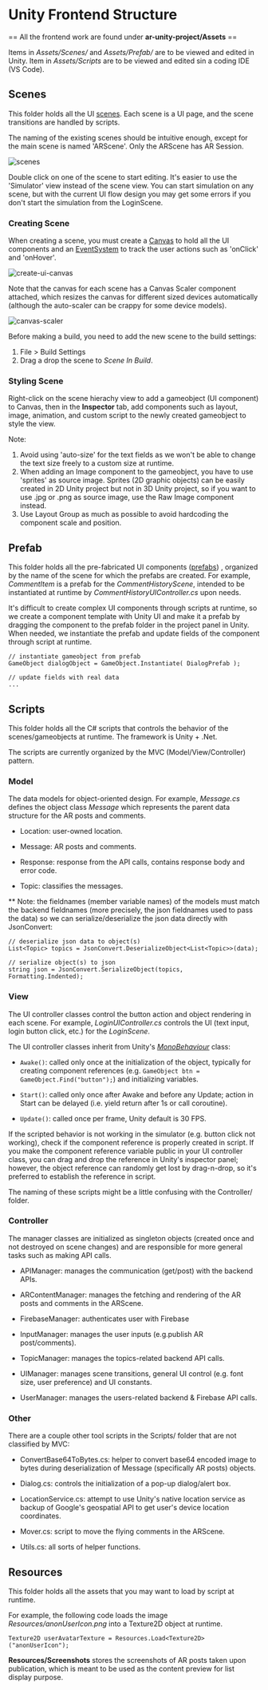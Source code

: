 # Unity Frontend Structure

== All the frontend work are found under **ar-unity-project/Assets** ==

Items in *Assets/Scenes/* and *Assets/Prefab/* are to be viewed and edited in Unity. Item in *Assets/Scripts* are to be viewed and edited sin a coding IDE (VS Code). 

## Scenes
This folder holds all the UI [scenes](https://docs.unity3d.com/Manual/CreatingScenes.html). Each scene is a UI page, and the scene transitions are handled by scripts. 

The naming of the existing scenes should be intuitive enough, except for the main scene is named 'ARScene'. Only the ARScene has AR Session.

![scenes](./pictures/assets-scenes.png)

Double click on one of the scene to start editing. It's easier to use the 'Simulator' view instead of the scene view. You can start simulation on any scene, but with the current UI flow design you may get some errors if you don't start the simulation from the LoginScene.

### Creating Scene
When creating a scene, you must create a [Canvas](https://docs.unity3d.com/Packages/com.unity.ugui@1.0/manual/class-Canvas.html) to hold all the UI components and an [EventSystem](https://docs.unity3d.com/Packages/com.unity.ugui@1.0/manual/EventSystem.html) to track the user actions such as 'onClick' and 'onHover'. 

![create-ui-canvas](./pictures/create-UI-canvas.png)

Note that the canvas for each scene has a Canvas Scaler component attached, which resizes the canvas for different sized devices automatically (although the auto-scaler can be crappy for some device models).

![canvas-scaler](./pictures/canvas-scaler.png)

Before making a build, you need to add the new scene to the build settings:

1. File > Build Settings
2. Drag a drop the scene to *Scene In Build*.

### Styling Scene

Right-click on the scene hierachy view to add a gameobject (UI component) to Canvas, then in the **Inspector** tab, add components such as layout, image, animation, and custom script to the newly created gameobject to style the view.

Note: 

1. Avoid using 'auto-size' for the text fields as we won't be able to change the text size freely to a custom size at runtime.
2. When adding an Image component to the gameobject, you have to use 'sprites' as source image. Sprites (2D graphic objects) can be easily created in 2D Unity project but not in 3D Unity project, so if you want to use .jpg or .png as source image, use the Raw Image component instead.
3. Use Layout Group as much as possible to avoid hardcoding the component scale and position.

## Prefab
This folder holds all the pre-fabricated UI components ([prefabs](https://docs.unity3d.com/Manual/Prefabs.html)) , organized by the name of the scene for which the prefabs are created. For example, *CommentItem* is a prefab for the *CommentHistoryScene*, intended to be instantiated at runtime by *CommentHistoryUIController.cs* upon needs. 

It's difficult to create complex UI components through scripts at runtime, so we create a component template with Unity UI and make it a prefab by dragging the component to the prefab folder in the project panel in Unity. When needed, we instantiate the prefab and update fields of the component through script at runtime.

```
// instantiate gameobject from prefab
GameObject dialogObject = GameObject.Instantiate( DialogPrefab );

// update fields with real data
...
```

## Scripts
This folder holds all the C# scripts that controls the behavior of the scenes/gameobjects at runtime. The framework is Unity + .Net.

The scripts are currently organized by the MVC (Model/View/Controller) pattern.

### Model
The data models for object-oriented design. For example, *Message.cs* defines the object class *Message* which represents the parent data structure for the AR posts and comments.

- Location: user-owned location.

- Message: AR posts and comments.

- Response: response from the API calls, contains response body and error code.

- Topic: classifies the messages.

** Note: the fieldnames (member variable names) of the models must match the backend fieldnames (more precisely, the json fieldnames used to pass the data) so we can serialize/deserialize the json data directly with JsonConvert:

```
// deserialize json data to object(s)
List<Topic> topics = JsonConvert.DeserializeObject<List<Topic>>(data);

// serialize object(s) to json 
string json = JsonConvert.SerializeObject(topics, Formatting.Indented);
```

### View
The UI controller classes control the button action and object rendering in each scene. For example, *LoginUIController.cs* controls the UI (text input, login button click, etc.) for the *LoginScene*.

The UI controller classes inherit from Unity's [*MonoBehaviour*](https://docs.unity3d.com/ScriptReference/MonoBehaviour.html) class:

- `Awake()`: called only once at the initialization of the object, typically for creating component references (e.g. `GameObject btn = GameObject.Find("button");`) and initializing variables.

- `Start()`: called only once after Awake and before any Update; action in Start can be delayed (i.e. yield return after 1s or call coroutine).

- `Update()`: called once per frame, Unity default is 30 FPS.

If the scripted behavior is not working in the simulator (e.g. button click not working), check if the component reference is properly created in script. If you make the component reference variable public in your UI controller class, you can drag and drop the reference in Unity's inspector panel; however, the object reference can randomly get lost by drag-n-drop, so it's preferred to establish the reference in script.

The naming of these scripts might be a little confusing with the Controller/ folder.

### Controller
The manager classes are initialized as singleton objects (created once and not destroyed on scene changes) and are responsible for more general tasks such as making API calls.

- APIManager: manages the communication (get/post) with the backend APIs.

- ARContentManager: manages the fetching and rendering of the AR posts and comments in the ARScene.

- FirebaseManager: authenticates user with Firebase

- InputManager: manages the user inputs (e.g.publish AR post/comments).

- TopicManager: manages the topics-related backend API calls.

- UIManager: manages scene transitions, general UI control (e.g. font size, user preference) and UI constants.

- UserManager: manages the users-related backend & Firebase API calls.


### Other
There are a couple other tool scripts in the Scripts/ folder that are not classified by MVC:

- ConvertBase64ToBytes.cs: helper to convert base64 encoded image to bytes during deserialization of Message (specifically AR posts) objects.

- Dialog.cs: controls the initialization of a pop-up dialog/alert box. 

- LocationService.cs: attempt to use Unity's native location service as backup of Google's geospatial API to get user's device location coordinates.

- Mover.cs: script to move the flying comments in the ARScene.

- Utils.cs: all sorts of helper functions.

## Resources

This folder holds all the assets that you may want to load by script at runtime. 

For example, the following code loads the image *Resources/anonUserIcon.png* into a Texture2D object at runtime.

```
Texture2D userAvatarTexture = Resources.Load<Texture2D>("anonUserIcon");
```

**Resources/Screenshots** stores the screenshots of AR posts taken upon publication, which is meant to be used as the content preview for list display purpose.